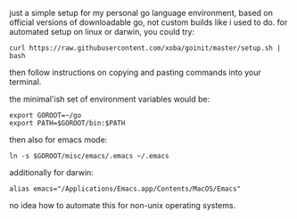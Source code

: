 just a simple setup for my personal go language environment, based on
official versions of downloadable go, not custom builds like i used to
do. for automated setup on linux or darwin, you could try:

```
curl https://raw.githubusercontent.com/xoba/goinit/master/setup.sh | bash
```

then follow instructions on copying and pasting commands into your
terminal.

the minimal'ish set of environment variables would be:

```
export GOROOT=~/go
export PATH=$GOROOT/bin:$PATH
```

then also for emacs mode:

```
ln -s $GOROOT/misc/emacs/.emacs ~/.emacs
```

additionally for darwin:

```
alias emacs="/Applications/Emacs.app/Contents/MacOS/Emacs"
```

no idea how to automate this for non-unix operating systems.